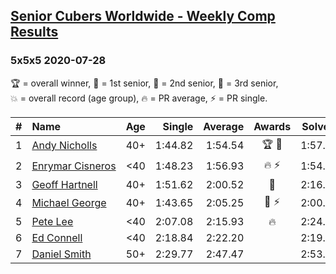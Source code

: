<style>table {white-space: nowrap;}</style>

## [Senior Cubers Worldwide - Weekly Comp Results](/scw-comp/results/)
### 5x5x5 2020-07-28

<span style="white-space: nowrap;">🏆 = overall winner</span>, <span style="white-space: nowrap;">🥇 = 1st senior</span>, <span style="white-space: nowrap;">🥈 = 2nd senior</span>, <span style="white-space: nowrap;">🥉 = 3rd senior</span>, <span style="white-space: nowrap;">💥 = overall record (age group)</span>, <span style="white-space: nowrap;">🔥 = PR average</span>, <span style="white-space: nowrap;">⚡ = PR single</span>.

| # | Name | Age | Single | Average | Awards | Solve 1 | Solve 2 | Solve 3 | Solve 4 | Solve 5 | Video |
| :--: | :-- | :--: | --: | --: | :--: | --: | --: | --: | --: | --: | :-- |
| 1 | [Andy Nicholls](../../persons/andy_nicholls/555.md) | 40+ | 1:44.82 | 1:54.54 | 🏆 🥇 | 1:57.13 | 1:49.34 | 1:44.82 | 2:02.69 | 1:57.15 | [Desktop](https://www.facebook.com/events/299658408049797/permalink/304723594209945) / [Mobile](https://m.facebook.com/events/299658408049797?view=permalink&id=304723594209945) |
| 2 | [Enrymar Cisneros](../../persons/enrymar_cisneros/555.md) | <40 | 1:48.23 | 1:56.93 | 🔥 ⚡ | 1:54.67 | 2:02.31 | 1:53.80 | DNF | 1:48.23 | [Desktop](https://www.facebook.com/events/299658408049797/permalink/303184264363878) / [Mobile](https://m.facebook.com/events/299658408049797?view=permalink&id=303184264363878) |
| 3 | [Geoff Hartnell](../../persons/geoff_hartnell/555.md) | 40+ | 1:51.62 | 2:00.52 | 🥈 | 2:16.96 | 2:01.71 | 2:02.63 | 1:57.21 | 1:51.62 | [Desktop](https://www.facebook.com/events/299658408049797/permalink/303777607637877) / [Mobile](https://m.facebook.com/events/299658408049797?view=permalink&id=303777607637877) |
| 4 | [Michael George](../../persons/michael_george/555.md) | 40+ | 1:43.65 | 2:05.25 | 🥉 ⚡ | 2:00.04 | 2:11.91 | 2:09.51 | 1:43.65 | 2:06.19 | [Desktop](https://www.facebook.com/michael.george.545/videos/10214080539327846) / [Mobile](https://m.facebook.com/michael.george.545/videos/10214080539327846) |
| 5 | [Pete Lee](../../persons/pete_lee/555.md) | <40 | 2:07.08 | 2:15.93 | 🔥 | 2:24.84 | 2:16.58 | 2:08.96 | 2:07.08 | 2:22.25 | [Desktop](https://www.facebook.com/events/299658408049797/permalink/303790124303292) / [Mobile](https://m.facebook.com/events/299658408049797?view=permalink&id=303790124303292) |
| 6 | [Ed Connell](../../persons/ed_connell/555.md) | <40 | 2:18.84 | 2:22.20 |  | 2:19.83 | 2:18.84 | 2:27.38 | 2:25.78 | 2:20.99 | [Desktop](https://www.facebook.com/events/299658408049797/permalink/302893807726257) / [Mobile](https://m.facebook.com/events/299658408049797?view=permalink&id=302893807726257) |
| 7 | [Daniel Smith](../../persons/daniel_smith/555.md) | 50+ | 2:29.77 | 2:47.47 |  | 2:53.87 | 2:29.77 | 2:55.87 | 2:41.78 | 2:46.75 | [Desktop](https://www.facebook.com/events/299658408049797/permalink/304803070868664) / [Mobile](https://m.facebook.com/events/299658408049797?view=permalink&id=304803070868664) |

<!-- Global site tag (gtag.js) - Google Analytics -->
<script async src="https://www.googletagmanager.com/gtag/js?id=UA-86348435-3"></script>
<script>window.dataLayer = window.dataLayer || []; function gtag() {dataLayer.push(arguments);} gtag('js', new Date()); gtag('config', 'UA-86348435-3');</script>
